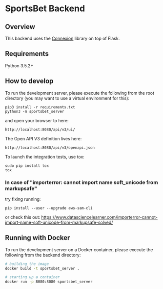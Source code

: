 # SportsBet Backend

## Overview
This backend uses the [Connexion](https://github.com/zalando/connexion) library on top of Flask.

## Requirements
Python 3.5.2+

## How to develop
To run the development server, please execute the following from the root directory (you may want to use a virtual environment for this):

```
pip3 install -r requirements.txt
python3 -m sportsbet_server
```

and open your browser to here:

```
http://localhost:8080/api/v3/ui/
```

The Open API V3 definition lives here:

```
http://localhost:8080/api/v3/openapi.json
```

To launch the integration tests, use tox:
```
sudo pip install tox
tox
```
### In case  of "importerror: cannot import name soft_unicode from markupsafe"

try fixing running:
```
pip install --user --upgrade aws-sam-cli
```
or check this out:
https://www.datasciencelearner.com/importerror-cannot-import-name-soft-unicode-from-markupsafe-solved/

## Running with Docker

To run the development server on a Docker container, please execute the following from the backend directory:

```bash
# building the image
docker build -t sportsbet_server .

# starting up a container
docker run -p 8080:8080 sportsbet_server
```